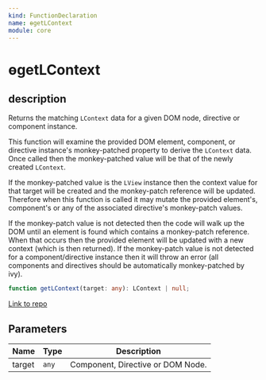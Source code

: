 ```yaml
---
kind: FunctionDeclaration
name: ɵgetLContext
module: core
---
```


# ɵgetLContext

## description

Returns the matching `LContext` data for a given DOM node, directive or component instance.

This function will examine the provided DOM element, component, or directive instance\'s
monkey-patched property to derive the `LContext` data. Once called then the monkey-patched
value will be that of the newly created `LContext`.

If the monkey-patched value is the `LView` instance then the context value for that
target will be created and the monkey-patch reference will be updated. Therefore when this
function is called it may mutate the provided element\'s, component\'s or any of the associated
directive\'s monkey-patch values.

If the monkey-patch value is not detected then the code will walk up the DOM until an element
is found which contains a monkey-patch reference. When that occurs then the provided element
will be updated with a new context (which is then returned). If the monkey-patch value is not
detected for a component/directive instance then it will throw an error (all components and
directives should be automatically monkey-patched by ivy).

```ts
function getLContext(target: any): LContext | null;
```

[Link to repo](https://github.com/timdeschryver/angular/blob/master/packages/core/src/render3/context_discovery.ts#L41-L133)

## Parameters

| Name   | Type  | Description                       |
| ------ | ----- | --------------------------------- |
| target | `any` | Component, Directive or DOM Node. |
